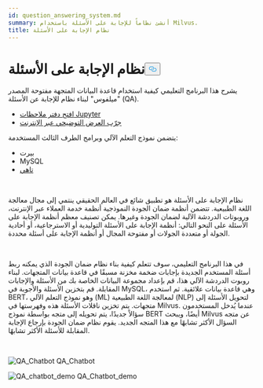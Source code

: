 ```yaml
---
id: question_answering_system.md
summary: أنشئ نظاماً للإجابة على الأسئلة باستخدام Milvus.
title: نظام الإجابة على الأسئلة
---
```

<h1 id="Question-Answering-System" class="common-anchor-header">نظام الإجابة على الأسئلة<button data-href="#Question-Answering-System" class="anchor-icon" translate="no">
      <svg translate="no"
        aria-hidden="true"
        focusable="false"
        height="20"
        version="1.1"
        viewBox="0 0 16 16"
        width="16"
      >
        <path
          fill="#0092E4"
          fill-rule="evenodd"
          d="M4 9h1v1H4c-1.5 0-3-1.69-3-3.5S2.55 3 4 3h4c1.45 0 3 1.69 3 3.5 0 1.41-.91 2.72-2 3.25V8.59c.58-.45 1-1.27 1-2.09C10 5.22 8.98 4 8 4H4c-.98 0-2 1.22-2 2.5S3 9 4 9zm9-3h-1v1h1c1 0 2 1.22 2 2.5S13.98 12 13 12H9c-.98 0-2-1.22-2-2.5 0-.83.42-1.64 1-2.09V6.25c-1.09.53-2 1.84-2 3.25C6 11.31 7.55 13 9 13h4c1.45 0 3-1.69 3-3.5S14.5 6 13 6z"
        ></path>
      </svg>
    </button></h1><p>يشرح هذا البرنامج التعليمي كيفية استخدام قاعدة البيانات المتجهة مفتوحة المصدر "ميلفوس" لبناء نظام للإجابة عن الأسئلة (QA).</p>
<ul>
<li><a href="https://github.com/towhee-io/examples/tree/main/nlp/question_answering">افتح دفتر ملاحظات Jupyter</a></li>
<li><a href="https://milvus.io/milvus-demos/">جرّب العرض التوضيحي عبر الإنترنت</a></li>
</ul>
<p>يتضمن نموذج التعلم الآلي وبرامج الطرف الثالث المستخدمة:</p>
<ul>
<li>بيرت</li>
<li>MySQL</li>
<li><a href="https://towhee.io/">تاهي</a></li>
</ul>
<p></br></p>
<p>نظام الإجابة على الأسئلة هو تطبيق شائع في العالم الحقيقي ينتمي إلى مجال معالجة اللغة الطبيعية. تتضمن أنظمة ضمان الجودة النموذجية أنظمة خدمة العملاء عبر الإنترنت، وروبوتات الدردشة الآلية لضمان الجودة وغيرها. يمكن تصنيف معظم أنظمة الإجابة على الأسئلة على النحو التالي: أنظمة الإجابة على الأسئلة التوليدية أو الاسترجاعية، أو أحادية الجولة أو متعددة الجولات أو مفتوحة المجال أو أنظمة الإجابة على أسئلة محددة.</p>
<p></br></p>
<p>في هذا البرنامج التعليمي، سوف تتعلم كيفية بناء نظام ضمان الجودة الذي يمكنه ربط أسئلة المستخدم الجديدة بإجابات ضخمة مخزنة مسبقًا في قاعدة بيانات المتجهات. لبناء روبوت الدردشة الآلي هذا، قم بإعداد مجموعة البيانات الخاصة بك من الأسئلة والإجابات المقابلة. قم بتخزين الأسئلة والأجوبة في MySQL، وهي قاعدة بيانات علائقية. ثم استخدم BERT، وهو نموذج التعلم الآلي (ML) لمعالجة اللغة الطبيعية (NLP) لتحويل الأسئلة إلى متجهات. يتم تخزين ناقلات الأسئلة هذه وفهرستها في Milvus.  عندما يُدخل المستخدمون سؤالاً جديدًا، يتم تحويله إلى متجه بواسطة نموذج BERT أيضًا، ويبحث Milvus عن متجه السؤال الأكثر تشابهًا مع هذا المتجه الجديد. يقوم نظام ضمان الجودة بإرجاع الإجابة المقابلة للأسئلة الأكثر تشابهًا.</p>
<p></br></p>
<p>
  
   <span class="img-wrapper"> <img translate="no" src="/docs/v2.6.x/assets/qa_chatbot.png" alt="QA_Chatbot" class="doc-image" id="qa_chatbot" />
   </span> <span class="img-wrapper"> <span>QA_Chatbot</span> </span></p>
<p>
  
   <span class="img-wrapper"> <img translate="no" src="/docs/v2.6.x/assets/qa_chatbot_demo.png" alt="QA_chatbot_demo" class="doc-image" id="qa_chatbot_demo" />
   </span> <span class="img-wrapper"> <span>QA_Chatbot_demo</span> </span></p>
